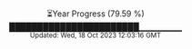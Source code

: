 <p align="center">
⏳Year Progress (79.59 %) <br>
███████████████████████▁▁▁▁▁▁▁ <br>
<sub>Updated: Wed, 18 Oct 2023 12:03:16 GMT</sub>
</p>

